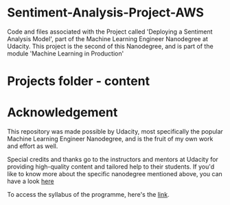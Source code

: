 # Sentiment-Analysis-Project-AWS
Code and files associated with the Project called 'Deploying a Sentiment Analysis Model', part of the Machine Learning Engineer Nanodegree at Udacity. This project is the second of this Nanodegree, and is part of the module 'Machine Learning in Production'


# Projects folder - content



# Acknowledgement 
This repository was made possible by Udacity, most specifically the popular Machine Learning Engineer Nanodegree, and is the fruit of my own work and effort as well.

Special credits and thanks go to the instructors and mentors at Udacity for providing high-quality content and tailored help to their students.
If you'd like to know more about the specific nanodegree mentioned above, you can have a look [here](https://www.udacity.com/course/machine-learning-engineer-nanodegree--nd009t)

To access the syllabus of the programme, here's the [link](https://s3.amazonaws.com/iridium-content/documents/en-US/machine-learning-engineer-nanodegree-program-syllabus.pdf).
